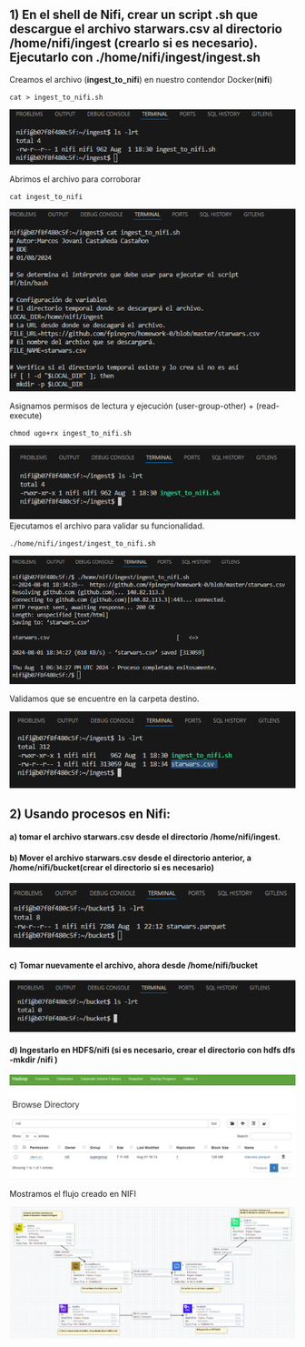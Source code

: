 ## 1) En el shell de Nifi, crear un script .sh que descargue el archivo starwars.csv al directorio /home/nifi/ingest (crearlo si es necesario). Ejecutarlo con ./home/nifi/ingest/ingest.sh

Creamos el archivo (**ingest_to_nifi**) en nuestro contendor Docker(**nifi**)
~~~
cat > ingest_to_nifi.sh
~~~
![alt text](../images/image-9.png)

Abrimos el archivo para corroborar
~~~
cat ingest_to_nifi
~~~
![alt text](../images/image-10.png)

Asignamos permisos de lectura y ejecución (user-group-other) + (read-execute)
~~~
chmod ugo+rx ingest_to_nifi.sh
~~~
![alt text](../images/image-11.png)
Ejecutamos el archivo para validar su funcionalidad.
~~~
./home/nifi/ingest/ingest_to_nifi.sh
~~~
![alt text](../images/image-12.png)

Validamos que se encuentre en la carpeta destino.

![alt text](../images/image-13.png)

## 2) Usando procesos en Nifi:
#### a) tomar el archivo starwars.csv desde el directorio /home/nifi/ingest.
#### b) Mover el archivo starwars.csv desde el directorio anterior, a /home/nifi/bucket(crear el directorio si es necesario)

![alt text](../images/image-14.png)

#### c) Tomar nuevamente el archivo, ahora desde /home/nifi/bucket

![alt text](../images/image-15.png)

#### d) Ingestarlo en HDFS/nifi (si es necesario, crear el directorio con hdfs dfs -mkdir /nifi )

![alt text](../images/image-16.png)


Mostramos el flujo creado en NIFI

![alt text](../images/flujo_nifi.png)


